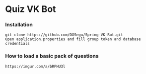 # Quiz VK Bot

### Installation
``git clone https://github.com/OGSegu/Spring-VK-Bot.git``  
``Open application.properties and fill group token and database credentials``

### How to load a basic pack of questions
``https://imgur.com/a/bRPHU3l``